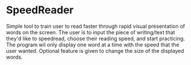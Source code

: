 # SpeedReader
Simple tool to train user to read faster through rapid visual presentation of words on the screen. The user is to input the piece of writing/text that they'd like to speedread, choose their reading speed, and start practicing. The program wil only display one word at a time with the speed that the user wanted. Optional feature is given to change the size of the displayed words.
